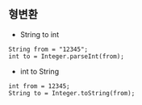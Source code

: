 ## 형변환

- String to int

```
String from = "12345";
int to = Integer.parseInt(from);
```

- int to String

```
int from = 12345;
String to = Integer.toString(from);
```
